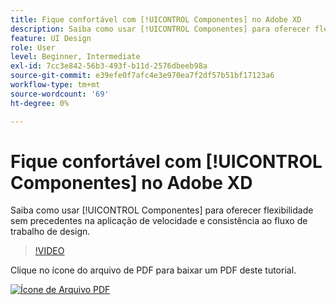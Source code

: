 ```yaml
---
title: Fique confortável com [!UICONTROL Componentes] no Adobe XD
description: Saiba como usar [!UICONTROL Componentes] para oferecer flexibilidade sem precedentes na aplicação de velocidade e consistência ao fluxo de trabalho do projeto
feature: UI Design
role: User
level: Beginner, Intermediate
exl-id: 7cc3e842-56b3-493f-b11d-2576dbeeb98a
source-git-commit: e39efe0f7afc4e3e970ea7f2df57b51bf17123a6
workflow-type: tm+mt
source-wordcount: '69'
ht-degree: 0%

---
```


# Fique confortável com [!UICONTROL Componentes] no Adobe XD

Saiba como usar [!UICONTROL Componentes] para oferecer flexibilidade sem precedentes na aplicação de velocidade e consistência ao fluxo de trabalho de design.

>[!VIDEO](https://video.tv.adobe.com/v/331003?hidetitle=true)

Clique no ícone do arquivo de PDF para baixar um PDF deste tutorial.

[![Ícone de Arquivo PDF](../assets/acrobat_PDF_96.png)](../quick-reference/LetsXDSeeHowtoDesignPrototypeandHandofftoTeams.pdf)
